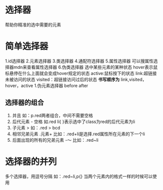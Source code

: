 # 选择器
帮助你精准的选中需要的元素
# 简单选择器
1.id选择器
2.元素选择器
3.类选择器
4.通配符选择器
5.属性选择器
可以搜属性选择器mdn来查看属性选择器
6.伪类选择器
选中某些元素的某种状态
hover表示鼠标悬停在什么上面就会变成hover规定的状态
active:鼠标按下的状态
link:超链接未被访问的状态
visited：超链接访问过后的状态
**书写顺序为**
link,visited，hover，active
1.伪元素选择器
before
after
## 选择器的组合
1. 并且 如：p.red两者组合，中间不需要空格
2. 后代元素 - 空格
如.red li{ }表示选中了class为red的后代元素为li
3. 子元素  > 如：.red > bcd
4. 相邻兄弟元素 .元素+ 比如：.red+li是选择.red属性所在元素的下一个li
5. 后面出现的所有的兄弟元素 -～ 比如：.red~li

# 选择器的并列
多个选择器，用逗号分隔
如：.red~li,p{} 当两个元素内的格式一样的时候可以使用